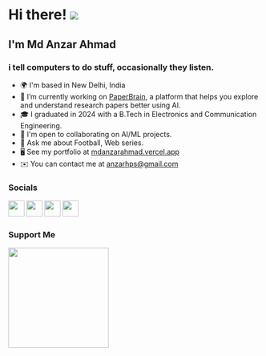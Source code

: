Hi there! ![](https://user-images.githubusercontent.com/18350557/176309783-0785949b-9127-417c-8b55-ab5a4333674e.gif)
======================================================================================================================================

## I'm Md Anzar Ahmad

### i tell computers to do stuff, occasionally they listen.

- 🌍 I'm based in New Delhi, India
- 🔭 I’m currently working on [PaperBrain](https://paperbrain.org), a platform that helps you explore and understand research papers better using AI.
- 🎓 I graduated in 2024 with a B.Tech in Electronics and Communication Engineering.
- 🤝 I'm open to collaborating on AI/ML projects.
- 💬 Ask me about Football, Web series.
- 🖥️ See my portfolio at [mdanzarahmad.vercel.app](https://mdanzarahmad.vercel.app)
- ✉️ You can contact me at [anzarhps@gmail.com](mailto:anzarhps@gmail.com)


### Socials

<p align="left"> <a href="https://discord.com/users/SaadAnzar#3099" target="_blank" rel="noreferrer"><img src="https://raw.githubusercontent.com/danielcranney/readme-generator/main/public/icons/socials/discord.svg" width="32" height="32" /></a>    <a href="https://www.github.com/SaadAnzar" target="_blank" rel="noreferrer"><img src="https://raw.githubusercontent.com/danielcranney/readme-generator/main/public/icons/socials/github-dark.svg" width="32" height="32" /></a>    <a href="https://www.linkedin.com/in/anzarahmad" target="_blank" rel="noreferrer"><img src="https://raw.githubusercontent.com/danielcranney/readme-generator/main/public/icons/socials/linkedin.svg" width="32" height="32" /></a>    <a href="https://www.x.com/saad_anzar" target="_blank" rel="noreferrer"><img src="https://raw.githubusercontent.com/danielcranney/readme-generator/main/public/icons/socials/x.svg" width="32" height="32" /></a></p>


### Support Me

<a href="https://www.buymeacoffee.com/anzar"><img src="https://cdn.buymeacoffee.com/buttons/v2/default-yellow.png" width="200" /></a>
